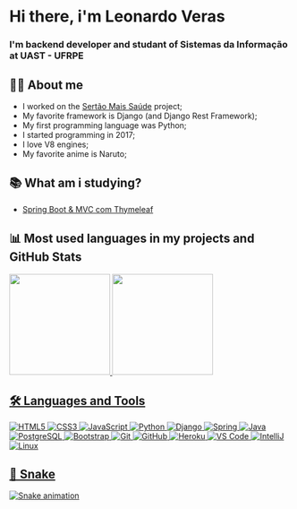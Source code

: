 # Hi there,  i'm Leonardo Veras 
### I'm backend developer and studant of Sistemas da Informação at UAST - UFRPE


## 👩‍💻 About me

- I worked on the [Sertão Mais Saúde](http://sertaomaissaude.com.br/site/) project;
- My favorite framework is Django (and Django Rest Framework);
- My first programming language was Python;
- I started programming in 2017;
- I love V8 engines;
- My favorite anime is Naruto;


## :books: What am i studying?

- [Spring Boot & MVC com Thymeleaf](https://www.udemy.com/course/spring-boot-mvc-com-thymeleaf/)

## 📊 Most used languages in my projects and GitHub Stats

<!-- [![Top Langs](https://github-readme-stats.vercel.app/api/top-langs/?username=lvleo21&layout=compact)](https://github.com/anuraghazra/github-readme-stats) -->

<div>
  <a href="https://github.com/lvleo21">
  <img height="180em" src="https://github-readme-stats.vercel.app/api?username=lvleo21&show_icons=true&theme=light&include_all_commits=true&count_private=true"/>
  <img height="180em" src="https://github-readme-stats.vercel.app/api/top-langs/?username=lvleo21&layout=compact&langs_count=16&theme=light"/>
<div>

## 🛠 Languages and Tools
![HTML5](https://img.icons8.com/color/40/000000/html-5.png)
![CSS3](https://img.icons8.com/color/40/000000/css3.png)
![JavaScript](https://img.icons8.com/color/40/000000/javascript.png)
![Python](https://img.icons8.com/color/40/000000/python.png)
![Django](https://img.icons8.com/windows/40/000000/django.png)
![Spring](https://img.icons8.com/color/40/000000/spring-logo.png)
![Java](https://img.icons8.com/color/40/000000/java-coffee-cup-logo.png) 
![PostgreSQL](https://img.icons8.com/color/40/000000/postgreesql.png)
![Bootstrap](https://img.icons8.com/color/40/000000/bootstrap.png)
![Git](https://img.icons8.com/color/40/000000/git.png)
![GitHub](https://img.icons8.com/fluent/40/000000/github.png)
![Heroku](https://img.icons8.com/color/40/000000/heroku.png)
![VS Code](https://img.icons8.com/fluent/40/000000/visual-studio-code-2019.png)
![IntelliJ](https://img.icons8.com/color/40/000000/intellij-idea.png)
![Linux](https://img.icons8.com/color/40/000000/linux.png)

## 🐍 Snake

![Snake animation](https://github.com/lvleo21/lvleo21/blob/output/github-contribution-grid-snake.svg)
